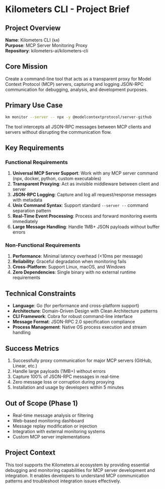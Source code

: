 # Kilometers CLI - Project Brief

## Project Overview
**Name**: Kilometers CLI (`km`)  
**Purpose**: MCP Server Monitoring Proxy  
**Repository**: kilometers-ai/kilometers-cli

## Core Mission
Create a command-line tool that acts as a transparent proxy for Model Context Protocol (MCP) servers, capturing and logging JSON-RPC communication for debugging, analysis, and development purposes.

## Primary Use Case
```bash
km monitor --server -- npx -y @modelcontextprotocol/server-github
```

The tool intercepts all JSON-RPC messages between MCP clients and servers without disrupting the communication flow.

## Key Requirements

### Functional Requirements
1. **Universal MCP Server Support**: Work with any MCP server command (npx, docker, python, custom executables)
2. **Transparent Proxying**: Act as invisible middleware between client and server
3. **JSON-RPC Logging**: Capture and log all request/response messages with metadata
4. **Unix Command Syntax**: Support standard `--server --` command separation pattern
5. **Real-Time Event Processing**: Process and forward monitoring events immediately
6. **Large Message Handling**: Handle 1MB+ JSON payloads without buffer errors

### Non-Functional Requirements
1. **Performance**: Minimal latency overhead (<10ms per message)
2. **Reliability**: Graceful degradation when monitoring fails
3. **Cross-Platform**: Support Linux, macOS, and Windows
4. **Zero Dependencies**: Single binary with no external runtime requirements

## Technical Constraints
- **Language**: Go (for performance and cross-platform support)
- **Architecture**: Domain-Driven Design with Clean Architecture patterns
- **CLI Framework**: Cobra for robust command-line interface
- **Message Format**: JSON-RPC 2.0 specification compliance
- **Process Management**: Native OS process execution and stream handling

## Success Metrics
1. Successfully proxy communication for major MCP servers (GitHub, Linear, etc.)
2. Handle large payloads (1MB+) without errors
3. Capture 100% of JSON-RPC messages in real-time
4. Zero message loss or corruption during proxying
5. Installation and usage by developers within 5 minutes

## Out of Scope (Phase 1)
- Real-time message analysis or filtering
- Web-based monitoring dashboard
- Message replay modification or injection
- Integration with external monitoring systems
- Custom MCP server implementations

## Project Context
This tool supports the Kilometers.ai ecosystem by providing essential debugging and monitoring capabilities for MCP server development and integration. It enables developers to understand MCP communication patterns and troubleshoot integration issues effectively. 
